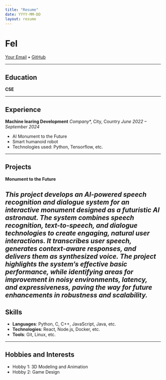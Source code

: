 ```yaml
---
title: "Resume"
date: YYYY-MM-DD
layout: resume
---
```


# **Fel**

[Your Email](exwin00@proton.me) • [GitHub](https://github.com/Exw27)

---

## Education

**CSE**

---

## Experience

**Machine learing Development**
*Company**, City, Country
*June 2022 – September 2024*

- AI Monument to the Future
- Smart humanoid robot
- Technologies used: Python, Tensorflow, etc.


---

## Projects

**Monument to the Future**  

*This project develops an AI-powered speech recognition and dialogue system for an interactive monument designed as a futuristic AI astronaut. The system combines speech recognition, text-to-speech, and dialogue technologies to create engaging, natural user interactions. It transcribes user speech, generates context-aware responses, and delivers them as synthesized voice. The project highlights the system’s effective basic performance, while identifying areas for improvement in noisy environments, latency, and expressiveness, paving the way for future enhancements in robustness and scalability.*
---

## Skills

- **Languages**: Python, C, C++, JavaScript, Java, etc.
- **Technologies**: React, Node.js, Docker, etc.
- **Tools**: Git, Linux, etc.

---


## Hobbies and Interests

- Hobby 1: 3D Modeling and Animation
- Hobby 2: Game Design
